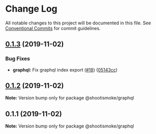 # Change Log

All notable changes to this project will be documented in this file.
See [Conventional Commits](https://conventionalcommits.org) for commit guidelines.

## [0.1.3](https://github.com/shootismoke/backend/compare/v0.1.2...v0.1.3) (2019-11-02)


### Bug Fixes

* **graphql:** Fix graphql index export ([#18](https://github.com/shootismoke/backend/issues/18)) ([05143cc](https://github.com/shootismoke/backend/commit/05143ccfca3808835a4fe6d7f74836de97ec1c55))





## [0.1.2](https://github.com/shootismoke/backend/compare/v0.1.1...v0.1.2) (2019-11-02)

**Note:** Version bump only for package @shootismoke/graphql





## 0.1.1 (2019-11-02)

**Note:** Version bump only for package @shootismoke/graphql

